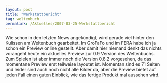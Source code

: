 ```yaml
---
layout: post
title: "Werkstattbericht"
tag: weltenbuch
permalink: /Aktuelles/2007-03-25-Werkstattbericht
---
```



Wie schon in den letzten News angekündigt, wird gerade viel hinter den Kulissen am Weltenbuch gearbeitet. Im GroFaFo und im FERA habe ich ja schon ein Preview online gestellt. Aber damit hier niemand denkt das nichts vorangeht heute ein aktuelles Preview zur 0.9 Version des Weltenbuchs. Zum Spielen ist aber immer noch die Version 0.8.2 vorgesehen, da das momentane Preview erst teilweise layoutet ist. Momentan sind es 71 Seiten und leider sind auch noch nicht alle Bilder da, aber die Preview bietet auf jeden Fall einen guten Einblick, wie das fertige Produkt mal aussehen wird.

